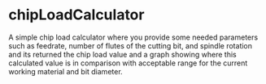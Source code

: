 # chipLoadCalculator
A simple chip load calculator where you provide some needed parameters such as feedrate, number of flutes of the cutting bit, and spindle rotation and its returned the chip load value and a graph showing where this calculated value is in comparison with acceptable range for the current working material and bit diameter.
